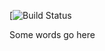 [![Build Status](https://travis-ci.org/jhu-sheridan-libraries/ansible-role-httpd.svg?branch=master)

Some words go here

